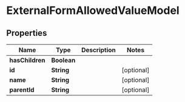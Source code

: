 

# ExternalFormAllowedValueModel


## Properties

| Name | Type | Description | Notes |
|------------ | ------------- | ------------- | -------------|
|**hasChildren** | **Boolean** |  |  |
|**id** | **String** |  |  [optional] |
|**name** | **String** |  |  [optional] |
|**parentId** | **String** |  |  [optional] |



